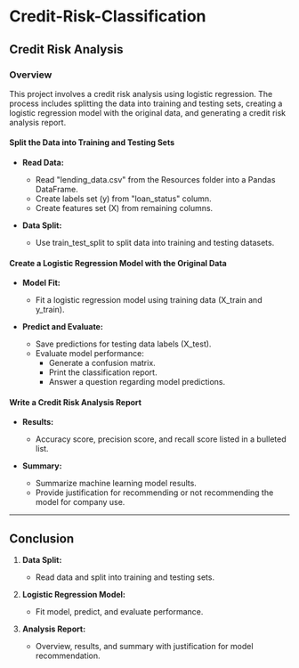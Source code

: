 # Credit-Risk-Classification
## Credit Risk Analysis

### Overview

This project involves a credit risk analysis using logistic regression. The process includes splitting the data into training and testing sets, creating a logistic regression model with the original data, and generating a credit risk analysis report.

#### Split the Data into Training and Testing Sets

- **Read Data:**
   - Read "lending_data.csv" from the Resources folder into a Pandas DataFrame.
   - Create labels set (y) from "loan_status" column.
   - Create features set (X) from remaining columns.

- **Data Split:**
   - Use train_test_split to split data into training and testing datasets.

#### Create a Logistic Regression Model with the Original Data

- **Model Fit:**
   - Fit a logistic regression model using training data (X_train and y_train).

- **Predict and Evaluate:**
   - Save predictions for testing data labels (X_test).
   - Evaluate model performance:
      - Generate a confusion matrix.
      - Print the classification report.
      - Answer a question regarding model predictions.

#### Write a Credit Risk Analysis Report

- **Results:**
  - Accuracy score, precision score, and recall score listed in a bulleted list.

- **Summary:**
  - Summarize machine learning model results.
  - Provide justification for recommending or not recommending the model for company use.

---

## Conclusion

1. **Data Split:**
   - Read data and split into training and testing sets.

2. **Logistic Regression Model:**
   - Fit model, predict, and evaluate performance.

3. **Analysis Report:**
   - Overview, results, and summary with justification for model recommendation.
